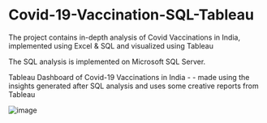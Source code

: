 # Covid-19-Vaccination-SQL-Tableau
The project contains in-depth analysis of Covid Vaccinations in India, implemented using Excel &amp; SQL and visualized using Tableau

The SQL analysis is implemented on Microsoft SQL Server.


Tableau Dashboard of Covid-19 Vaccinations in India -  - made using the insights generated after SQL analysis and uses some creative reports from Tableau

![image](https://user-images.githubusercontent.com/45537352/124031285-bec95a00-da14-11eb-8b5a-b6dd7629e00d.png)


